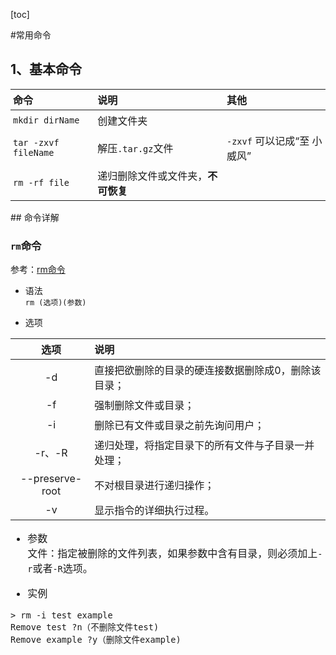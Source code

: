 [toc]
<style>
.xych-table td,.xych-table th
{
    padding: 4px;
}
</style>
#常用命令

## 1、基本命令
<div class="xych-table" style="font-size:16px;">

命令|说明|其他
:-|:-|:- 
`mkdir dirName`|创建文件夹
`tar -zxvf fileName`|解压`.tar.gz`文件|`-zxvf` 可以记成“至 小威风”
`rm -rf file`|递归删除文件或文件夹，<b>不可恢复</b>

</div>
## 命令详解

### `rm`命令
参考：[rm命令](http://man.linuxde.net/rm)

- 语法<br>
`rm (选项)(参数)`

- 选项
<div class="xych-table" style="font-size:16px;">

选项|说明
:-:|:-
-d|直接把欲删除的目录的硬连接数据删除成0，删除该目录；
-f|强制删除文件或目录；
-i|删除已有文件或目录之前先询问用户；
-r、-R|递归处理，将指定目录下的所有文件与子目录一并处理；
--preserve-root|不对根目录进行递归操作；
-v|显示指令的详细执行过程。

- 参数<br>
文件：指定被删除的文件列表，如果参数中含有目录，则必须加上`-r`或者`-R`选项。

- 实例
``` shell
> rm -i test example
Remove test ?n（不删除文件test)
Remove example ?y（删除文件example)
```
</div>